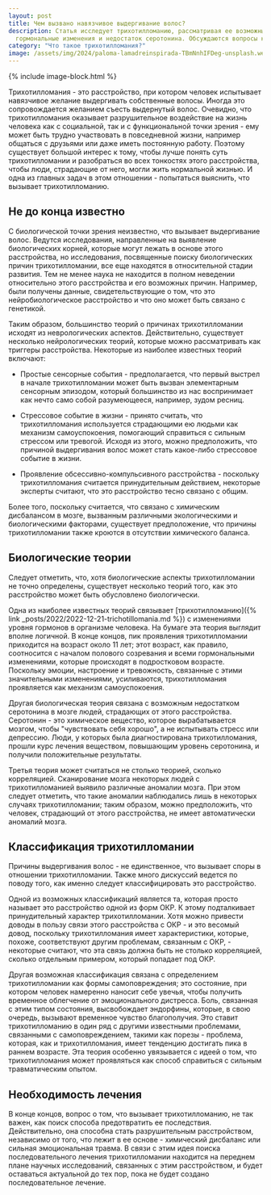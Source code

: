 ```yaml
---
layout: post
title: Чем вызвано навязчивое выдергивание волос?
description: Статья исследует трихотилломанию, рассматривая ее возможные биологические и психологические причины, такие как 
  гормональные изменения и недостаток серотонина. Обсуждаются вопросы классификации и необходимость разработки эффективных методов лечения.
category: "Что такое трихотилломания?"
image: /assets/img/2024/paloma-lamadreinspirada-TBmNnhIFDeg-unsplash.webp
---
```



{% include image-block.html %}

Трихотилломания - это расстройство, при котором человек испытывает навязчивое желание выдергивать собственные волосы. Иногда это сопровождается желанием съесть 
выдернутый волос. Очевидно, что трихотилломания оказывает разрушительное воздействие на жизнь человека как с социальной, так и с функциональной точки зрения - ему 
может быть трудно участвовать в повседневной жизни, например общаться с друзьями или даже иметь постоянную работу. Поэтому существует большой интерес к тому, 
чтобы лучше понять суть трихотилломании и разобраться во всех тонкостях этого расстройства, чтобы люди, страдающие от него, могли жить нормальной жизнью. 
И одна из главных задач в этом отношении - попытаться выяснить, что вызывает трихотилломанию.

## Не до конца известно
С биологической точки зрения неизвестно, что вызывает выдергивание волос. Ведутся исследования, направленные на выявление биологических корней, которые
могут лежать в основе этого расстройства, но исследования, посвященные поиску биологических причин трихотилломании, все еще находятся в относительной 
стадии развития. Тем не менее наука не находится в полном неведении относительно этого расстройства и его возможных причин. Например, были получены данные, 
свидетельствующие о том, что это нейробиологическое расстройство и что оно может быть связано с генетикой.

Таким образом, большинство теорий о причинах трихотилломании исходят из неврологических аспектов. Действительно, существует несколько нейрологических теорий, 
которые можно рассматривать как триггеры расстройства. Некоторые из наиболее известных теорий включают:

- Простые сенсорные события - предполагается, что первый выстрел в начале трихотилломании может быть вызван элементарным сенсорным эпизодом, который 
большинство из нас воспринимает как нечто само собой разумеющееся, например, зудом ресниц.

- Стрессовое событие в жизни - принято считать, что трихотилломания используется страдающими ею людьми как механизм самоуспокоения, помогающий 
справиться с сильным стрессом или тревогой. Исходя из этого, можно предположить, что причиной выдергивания волос может стать какое-либо стрессовое событие в жизни.

- Проявление обсессивно-компульсивного расстройства - поскольку трихотилломания считается принудительным действием, некоторые эксперты считают, что это расстройство тесно связано с общим. 

Более того, поскольку считается, что  связано с химическим дисбалансом в мозге, вызванным различными экологическими и биологическими факторами, 
существует предположение, что причины трихотилломании также кроются в отсутствии химического баланса.

## Биологические теории
Следует отметить, что, хотя биологические аспекты трихотилломании не точно определены, существует несколько теорий того, как это расстройство может быть обусловлено биологически.  

Одна из наиболее известных теорий связывает [трихотилломанию]({% link _posts/2022/2022-12-21-trichotillomania.md %}) с изменениями уровня гормонов в организме человека. 
На бумаге эта теория выглядит вполне логичной. В конце концов, пик проявления трихотилломании приходится на возраст около 11 лет; этот возраст, как правило, соотносится с началом полового 
созревания и всеми гормональными изменениями, которые происходят в подростковом возрасте. Поскольку эмоции, настроение и тревожность, связанные с этими значительными изменениями, 
усиливаются, трихотилломания проявляется как механизм самоуспокоения.  

Другая биологическая теория связана с возможным недостатком серотонина в мозге людей, страдающих от этого расстройства. Серотонин - это химическое вещество, которое вырабатывается мозгом, 
чтобы "чувствовать себя хорошо", а не испытывать стресс или депрессию. Люди, у которых была диагностирована трихотилломания, прошли курс лечения веществом, повышающим уровень серотонина,
и получили положительные результаты.  

Третья теория может считаться не столько теорией, сколько корреляцией. Сканирование мозга некоторых людей с трихотилломанией выявило различные аномалии мозга. При этом следует отметить, 
что такие аномалии наблюдались лишь в некоторых случаях трихотилломании; таким образом, можно предположить, что человек, страдающий от этого расстройства, не имеет автоматически аномалий мозга.

## Классификация трихотилломании
Причины выдергивания волос - не единственное, что вызывает споры в отношении трихотилломании. Также много дискуссий ведется по поводу того, как именно следует классифицировать это расстройство.

Одной из возможных классификаций является та, которая просто называет это расстройство одной из форм ОКР. К этому подталкивает принудительный характер трихотилломании. Хотя можно
привести доводы в пользу связи этого расстройства с ОКР - и это весомый довод, поскольку трихотилломания имеет характеристики, которые, похоже, соответствуют другим проблемам,
связанным с ОКР, - некоторые считают, что эта связь должна быть не столько корреляцией, сколько отдельным примером, который попадает под ОКР.

Другая возможная классификация связана с определением трихотилломании как формы самоповреждения; это состояние, при котором человек намеренно наносит себе увечья, чтобы получить 
временное облегчение от эмоционального дистресса. Боль, связанная с этим типом состояния, высвобождает эндорфины, которые, в свою очередь, вызывают временное чувство благополучия. 
Это ставит трихотилломанию в один ряд с другими известными проблемами, связанными с самоповреждением, такими как порезы - проблема, которая, как и трихотилломания, имеет тенденцию 
достигать пика в раннем возрасте. Эта теория особенно увязывается с идеей о том, что трихотилломания может проявляться как способ справиться с сильным травматическим опытом.


## Необходимость лечения
В конце концов, вопрос о том, что вызывает трихотилломанию, не так важен, как поиск способа предотвратить ее последствия. Действительно, она способна стать разрушительным расстройством, 
независимо от того, что лежит в ее основе - химический дисбаланс или сильная эмоциональная травма. В связи с этим идея поиска последовательного лечения трихотилломании находится на 
переднем плане научных исследований, связанных с этим расстройством, и будет оставаться актуальной до тех пор, пока не будет создано последовательное лечение.
